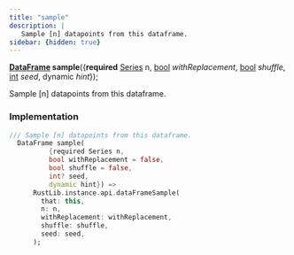 ```yaml
---
title: "sample"
description: |
   Sample [n] datapoints from this dataframe.
sidebar: {hidden: true}
---
```

<span class="dart-code"><strong>[DataFrame] sample</strong>({<span class="nobr"><strong>required</strong> [Series] n</span>, <span class="nobr">[bool] <i>withReplacement</i></span>, <span class="nobr">[bool] <i>shuffle</i></span>, <span class="nobr">[int] <i>seed</i></span>, <span class="nobr">dynamic <i>hint</i></span>});</span>

 Sample [n] datapoints from this dataframe.
### Implementation
```dart
/// Sample [n] datapoints from this dataframe.
  DataFrame sample(
          {required Series n,
          bool withReplacement = false,
          bool shuffle = false,
          int? seed,
          dynamic hint}) =>
      RustLib.instance.api.dataFrameSample(
        that: this,
        n: n,
        withReplacement: withReplacement,
        shuffle: shuffle,
        seed: seed,
      );
```

[DataFrame]: /reference/classes/dataframe/
[Series]: /reference/classes/series/
[bool]: https://api.flutter.dev/flutter/dart-core/bool-class.html
[int]: https://api.flutter.dev/flutter/dart-core/int-class.html